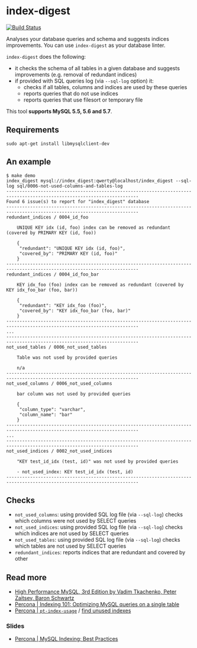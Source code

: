 # index-digest

[![Build Status](https://travis-ci.org/macbre/index-digest.svg?branch=master)](https://travis-ci.org/macbre/index-digest)

Analyses your database queries and schema and suggests indices improvements. You can use `index-digest` as your database linter.

`index-digest` does the following:

* it checks the schema of all tables in a given database and suggests improvements (e.g. removal of redundant indices)
* if provided with SQL queries log (via `--sql-log` option) it:
  * checks if all tables, columns and indices are used by these queries
  * reports queries that do not use indices
  * reports queries that use filesort or temporary file

This tool **supports MySQL 5.5, 5.6 and 5.7**.

## Requirements

```
sudo apt-get install libmysqlclient-dev
```

## An example

```
$ make demo
index_digest mysql://index_digest:qwerty@localhost/index_digest --sql-log sql/0006-not-used-columns-and-tables-log
------------------------------------------------------------------------------------------------------------------------
Found 6 issue(s) to report for "index_digest" database
------------------------------------------------------------------------------------------------------------------------
redundant_indices / 0004_id_foo

	UNIQUE KEY idx (id, foo) index can be removed as redundant (covered by PRIMARY KEY (id, foo))

	{
	 "redundant": "UNIQUE KEY idx (id, foo)",
	 "covered_by": "PRIMARY KEY (id, foo)"
	}
------------------------------------------------------------------------------------------------------------------------
redundant_indices / 0004_id_foo_bar

	KEY idx_foo (foo) index can be removed as redundant (covered by KEY idx_foo_bar (foo, bar))

	{
	 "redundant": "KEY idx_foo (foo)",
	 "covered_by": "KEY idx_foo_bar (foo, bar)"
	}
------------------------------------------------------------------------------------------------------------------------
...
------------------------------------------------------------------------------------------------------------------------
not_used_tables / 0006_not_used_tables

	Table was not used by provided queries

	n/a
------------------------------------------------------------------------------------------------------------------------
not_used_columns / 0006_not_used_columns

	bar column was not used by provided queries

	{
	 "column_type": "varchar",
	 "column_name": "bar"
	}
------------------------------------------------------------------------------------------------------------------------
...
------------------------------------------------------------------------------------------------------------------------
not_used_indices / 0002_not_used_indices

	"KEY test_id_idx (test, id)" was not used by provided queries

	- not_used_index: KEY test_id_idx (test, id)
------------------------------------------------------------------------------------------------------------------------
```

## Checks

* `not_used_columns`: using provided SQL log file (via `--sql-log`) checks which columns were not used by SELECT queries
* `not_used_indices`: using provided SQL log file (via `--sql-log`) checks which indices are not used by SELECT queries
* `not_used_tables`: using provided SQL log file (via `--sql-log`) checks which tables are not used by SELECT queries
* `redundant_indices`: reports indices that are redundant and covered by other

## Read more

* [High Performance MySQL, 3rd Edition by Vadim Tkachenko, Peter Zaitsev, Baron Schwartz](https://www.safaribooksonline.com/library/view/high-performance-mysql/9781449332471/ch05.html)
* [Percona | Indexing 101: Optimizing MySQL queries on a single table](https://www.percona.com/blog/2015/04/27/indexing-101-optimizing-mysql-queries-on-a-single-table/)
* [Percona | `pt-index-usage`](https://www.percona.com/doc/percona-toolkit/LATEST/pt-index-usage.html) / [find unused indexes](https://www.percona.com/blog/2012/06/30/find-unused-indexes/)

### Slides

* [Percona | MySQL Indexing: Best Practices](https://www.percona.com/files/presentations/WEBINAR-MySQL-Indexing-Best-Practices.pdf)
